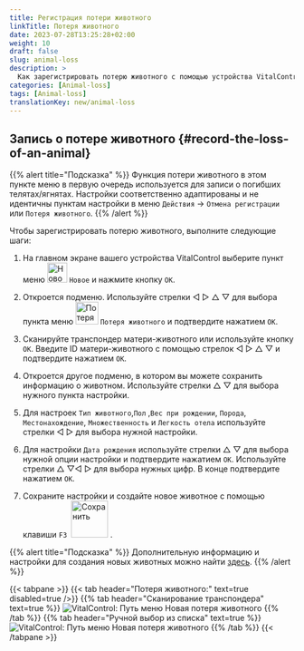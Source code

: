 ```yaml
---
title: Регистрация потери животного
linkTitle: Потеря животного
date: 2023-07-28T13:25:28+02:00
weight: 10
draft: false
slug: animal-loss
description: >
  Как зарегистрировать потерю животного с помощью устройства VitalControl.
categories: [Animal-loss]
tags: [Animal-loss]
translationKey: new/animal-loss
---
```

## Запись о потере животного {#record-the-loss-of-an-animal}

{{% alert title="Подсказка" %}}
Функция потери животного в этом пункте меню в первую очередь используется для записи о погибших телятах/ягнятах. Настройки соответственно адаптированы и не идентичны пунктам настройки в меню `Действия` -> `Отмена регистрации` или `Потеря животного`.
{{% /alert %}}

Чтобы зарегистрировать потерю животного, выполните следующие шаги:

1. На главном экране вашего устройства VitalControl выберите пункт меню <img src="/icons/main/new-animal.svg" width="35" align="bottom" alt="Новое животное" /> `Новое` и нажмите кнопку `OK`.

2. Откроется подменю. Используйте стрелки ◁ ▷ △ ▽ для выбора пункта меню <img src="/icons/main/stillbirth.svg" width="40" align="bottom" alt="Потеря животного" /> `Потеря животного` и подтвердите нажатием `OK`.

3. Сканируйте транспондер матери-животного или используйте кнопку `OK`. Введите ID матери-животного с помощью стрелок ◁ ▷ △ ▽ и подтвердите нажатием `OK`.

4. Откроется другое подменю, в котором вы можете сохранить информацию о животном. Используйте стрелки △ ▽ для выбора нужного пункта настройки.

5. Для настроек `Тип животного`,`Пол` ,`Вес при рождении`, `Порода`, `Местонахождение`, `Множественность` и `Легкость отела` используйте стрелки ◁ ▷ для выбора нужной настройки.

6. Для настройки `Дата рождения` используйте стрелки △ ▽ для выбора нужной опции настройки и подтвердите нажатием `OK`. Используйте стрелки △ ▽◁ ▷ для выбора нужных цифр. В конце подтвердите нажатием `OK`.

7. Сохраните настройки и создайте новое животное с помощью клавиши `F3` &nbsp;<img src="/icons/footer/save_exit.svg" width="65" align="bottom" alt="Сохранить" />&nbsp;.

{{% alert title="Подсказка" %}}
Дополнительную информацию и настройки для создания новых животных можно найти [здесь](../../settings/animal-registration/).
{{% /alert %}}


{{< tabpane >}}
{{< tab header="Потеря животного:" text=true disabled=true />}}
{{% tab header="Сканирование транспондера" text=true %}}
![VitalControl: Путь меню Новая потеря животного](../images/animalloss-scan.png "Запись о потере животного")
{{% /tab %}}
{{% tab header="Ручной выбор из списка" text=true %}}
![VitalControl: Путь меню Новая потеря животного](../images/animalloss.png "Запись о потере животного")
{{% /tab %}}
{{< /tabpane >}}
